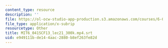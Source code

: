 ```yaml
---
content_type: resource
description: ''
file: https://ol-ocw-studio-app-production.s3.amazonaws.com/courses/6-041sc-probabilistic-systems-analysis-and-applied-probability-fall-2013/e949111bde144aac2880b8ef263fe82d_MIT6_041SCF13_lec21_300k.mp4.srt
file_type: application/x-subrip
resourcetype: Other
title: MIT6_041SCF13_lec21_300k.mp4.srt
uid: e949111b-de14-4aac-2880-b8ef263fe82d
---
```

